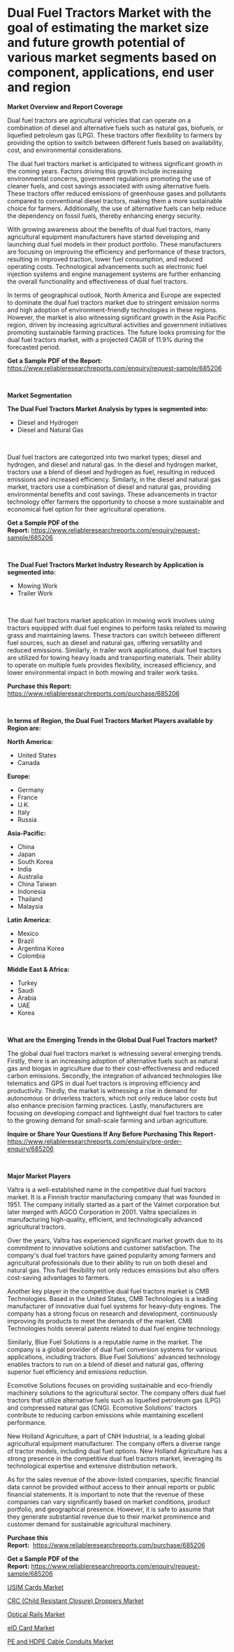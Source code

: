 <p><h1>Dual Fuel Tractors Market with the goal of estimating the market size and future growth potential of various market segments based on component, applications, end user and region</h1></p><p><strong>Market Overview and Report Coverage</strong></p>
<p><p>Dual fuel tractors are agricultural vehicles that can operate on a combination of diesel and alternative fuels such as natural gas, biofuels, or liquefied petroleum gas (LPG). These tractors offer flexibility to farmers by providing the option to switch between different fuels based on availability, cost, and environmental considerations.</p><p>The dual fuel tractors market is anticipated to witness significant growth in the coming years. Factors driving this growth include increasing environmental concerns, government regulations promoting the use of cleaner fuels, and cost savings associated with using alternative fuels. These tractors offer reduced emissions of greenhouse gases and pollutants compared to conventional diesel tractors, making them a more sustainable choice for farmers. Additionally, the use of alternative fuels can help reduce the dependency on fossil fuels, thereby enhancing energy security.</p><p>With growing awareness about the benefits of dual fuel tractors, many agricultural equipment manufacturers have started developing and launching dual fuel models in their product portfolio. These manufacturers are focusing on improving the efficiency and performance of these tractors, resulting in improved traction, lower fuel consumption, and reduced operating costs. Technological advancements such as electronic fuel injection systems and engine management systems are further enhancing the overall functionality and effectiveness of dual fuel tractors.</p><p>In terms of geographical outlook, North America and Europe are expected to dominate the dual fuel tractors market due to stringent emission norms and high adoption of environment-friendly technologies in these regions. However, the market is also witnessing significant growth in the Asia Pacific region, driven by increasing agricultural activities and government initiatives promoting sustainable farming practices. The future looks promising for the dual fuel tractors market, with a projected CAGR of 11.9% during the forecasted period.</p></p>
<p><strong>Get a Sample PDF of the Report:</strong> <a href="https://www.reliableresearchreports.com/enquiry/request-sample/685206">https://www.reliableresearchreports.com/enquiry/request-sample/685206</a></p>
<p>&nbsp;</p>
<p><strong>Market Segmentation</strong></p>
<p><strong>The Dual Fuel Tractors Market Analysis by types is segmented into:</strong></p>
<p><ul><li>Diesel and Hydrogen</li><li>Diesel and Natural Gas</li></ul></p>
<p>&nbsp;</p>
<p><p>Dual fuel tractors are categorized into two market types; diesel and hydrogen, and diesel and natural gas. In the diesel and hydrogen market, tractors use a blend of diesel and hydrogen as fuel, resulting in reduced emissions and increased efficiency. Similarly, in the diesel and natural gas market, tractors use a combination of diesel and natural gas, providing environmental benefits and cost savings. These advancements in tractor technology offer farmers the opportunity to choose a more sustainable and economical fuel option for their agricultural operations.</p></p>
<p><strong>Get a Sample PDF of the Report:</strong>&nbsp;<a href="https://www.reliableresearchreports.com/enquiry/request-sample/685206">https://www.reliableresearchreports.com/enquiry/request-sample/685206</a></p>
<p>&nbsp;</p>
<p><strong>The Dual Fuel Tractors Market Industry Research by Application is segmented into:</strong></p>
<p><ul><li>Mowing Work</li><li>Trailer Work</li></ul></p>
<p>&nbsp;</p>
<p><p>The dual fuel tractors market application in mowing work involves using tractors equipped with dual fuel engines to perform tasks related to mowing grass and maintaining lawns. These tractors can switch between different fuel sources, such as diesel and natural gas, offering versatility and reduced emissions. Similarly, in trailer work applications, dual fuel tractors are utilized for towing heavy loads and transporting materials. Their ability to operate on multiple fuels provides flexibility, increased efficiency, and lower environmental impact in both mowing and trailer work tasks.</p></p>
<p><strong>Purchase this Report:</strong>&nbsp; <a href="https://www.reliableresearchreports.com/purchase/685206">https://www.reliableresearchreports.com/purchase/685206</a></p>
<p>&nbsp;</p>
<p><strong>In terms of Region, the Dual Fuel Tractors Market Players available by Region are:</strong></p>
<p>
    <p> <strong> North America: </strong>
        <ul>
            <li>United States</li>
            <li>Canada</li>
        </ul>
        </p> 
    <p> <strong> Europe: </strong>
        <ul>
            <li>Germany</li>
            <li>France</li>
            <li>U.K.</li>
            <li>Italy</li>
            <li>Russia</li>
        </ul>
        </p> 
    <p> <strong> Asia-Pacific: </strong>
        <ul>
            <li>China</li>
            <li>Japan</li>
            <li>South Korea</li>
            <li>India</li>
            <li>Australia</li>
            <li>China Taiwan</li>
            <li>Indonesia</li>
            <li>Thailand</li>
            <li>Malaysia</li>
        </ul>
        </p> 
    <p> <strong> Latin America: </strong>
        <ul>
            <li>Mexico</li>
            <li>Brazil</li>
            <li>Argentina Korea</li>
            <li>Colombia</li>
        </ul>
        </p> 
    <p> <strong> Middle East & Africa: </strong>
        <ul>
            <li>Turkey</li>
            <li>Saudi</li>
            <li>Arabia</li>
            <li>UAE</li>
            <li>Korea</li>
        </ul>
    </p>
    </p>
<p>&nbsp;</p>
<p><strong>What are the Emerging Trends in the Global Dual Fuel Tractors market?</strong></p>
<p><p>The global dual fuel tractors market is witnessing several emerging trends. Firstly, there is an increasing adoption of alternative fuels such as natural gas and biogas in agriculture due to their cost-effectiveness and reduced carbon emissions. Secondly, the integration of advanced technologies like telematics and GPS in dual fuel tractors is improving efficiency and productivity. Thirdly, the market is witnessing a rise in demand for autonomous or driverless tractors, which not only reduce labor costs but also enhance precision farming practices. Lastly, manufacturers are focusing on developing compact and lightweight dual fuel tractors to cater to the growing demand for small-scale farming and urban agriculture.</p></p>
<p><strong>Inquire or Share Your Questions If Any Before Purchasing This Report</strong>- <a href="https://www.reliableresearchreports.com/enquiry/pre-order-enquiry/685206">https://www.reliableresearchreports.com/enquiry/pre-order-enquiry/685206</a></p>
<p>&nbsp;</p>
<p><strong>Major Market Players</strong></p>
<p><p>Valtra is a well-established name in the competitive dual fuel tractors market. It is a Finnish tractor manufacturing company that was founded in 1951. The company initially started as a part of the Valmet corporation but later merged with AGCO Corporation in 2001. Valtra specializes in manufacturing high-quality, efficient, and technologically advanced agricultural tractors.</p><p>Over the years, Valtra has experienced significant market growth due to its commitment to innovative solutions and customer satisfaction. The company's dual fuel tractors have gained popularity among farmers and agricultural professionals due to their ability to run on both diesel and natural gas. This fuel flexibility not only reduces emissions but also offers cost-saving advantages to farmers.</p><p>Another key player in the competitive dual fuel tractors market is CMB Technologies. Based in the United States, CMB Technologies is a leading manufacturer of innovative dual fuel systems for heavy-duty engines. The company has a strong focus on research and development, continuously improving its products to meet the demands of the market. CMB Technologies holds several patents related to dual fuel engine technology.</p><p>Similarly, Blue Fuel Solutions is a reputable name in the market. The company is a global provider of dual fuel conversion systems for various applications, including tractors. Blue Fuel Solutions' advanced technology enables tractors to run on a blend of diesel and natural gas, offering superior fuel efficiency and emissions reduction.</p><p>Ecomotive Solutions focuses on providing sustainable and eco-friendly machinery solutions to the agricultural sector. The company offers dual fuel tractors that utilize alternative fuels such as liquefied petroleum gas (LPG) and compressed natural gas (CNG). Ecomotive Solutions' tractors contribute to reducing carbon emissions while maintaining excellent performance.</p><p>New Holland Agriculture, a part of CNH Industrial, is a leading global agricultural equipment manufacturer. The company offers a diverse range of tractor models, including dual fuel options. New Holland Agriculture has a strong presence in the competitive dual fuel tractors market, leveraging its technological expertise and extensive distribution network.</p><p>As for the sales revenue of the above-listed companies, specific financial data cannot be provided without access to their annual reports or public financial statements. It is important to note that the revenue of these companies can vary significantly based on market conditions, product portfolio, and geographical presence. However, it is safe to assume that they generate substantial revenue due to their market prominence and customer demand for sustainable agricultural machinery.</p></p>
<p><strong>Purchase this Report:</strong>&nbsp;&nbsp;<a href="https://www.reliableresearchreports.com/purchase/685206">https://www.reliableresearchreports.com/purchase/685206</a></p>
<p></p>
<p><strong>Get a Sample PDF of the Report:</strong>&nbsp;<a href="https://www.reliableresearchreports.com/enquiry/request-sample/685206">https://www.reliableresearchreports.com/enquiry/request-sample/685206</a></p>
<p><p><a href="https://www.linkedin.com/pulse/usim-cards-market-size-share-global-analysis-report-2023-snkwe/">USIM Cards Market</a></p><p><a href="https://medium.com/@aliciahaley1989/decoding-crc-child-resistant-closure-droppers-market-metrics-market-share-trends-and-growth-887fc7bb4c6c">CRC (Child Resistant Closure) Droppers Market</a></p><p><a href="https://medium.com/@marlonblick/optical-rails-market-furnishes-information-on-market-share-market-trends-and-market-growth-382a863fd8aa">Optical Rails Market</a></p><p><a href="https://www.linkedin.com/pulse/eid-card-market-research-report-provides-thorough-industry-ahaye/">eID Card Market</a></p><p><a href="https://github.com/virtuosemr/Market-Research-Report-List-1/blob/main/pe-and-hdpe-cable-conduits-market.md">PE and HDPE Cable Conduits Market</a></p></p>